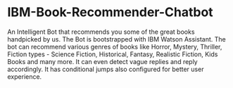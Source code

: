 # IBM-Book-Recommender-Chatbot

An Intelligent Bot that recommends you some of the great books handpicked by us. The Bot is bootstrapped with IBM Watson Assistant. The bot can recommend various genres of books like Horror, Mystery, Thriller, Fiction types - Science Fiction, Historical, Fantasy, Realistic Fiction, Kids Books and many more. It can even detect vague replies and reply accordingly. It has conditional jumps also configured for better user experience.